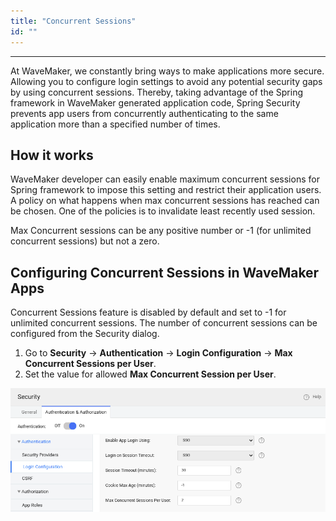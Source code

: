 ```yaml
---
title: "Concurrent Sessions"
id: ""
---
```

---

At WaveMaker, we constantly bring ways to make applications more secure. Allowing you to configure login settings to avoid any potential security gaps by using concurrent sessions. Thereby, taking advantage of the Spring framework in WaveMaker generated application code, Spring Security prevents app users from concurrently authenticating to the same application more than a specified number of times.


## How it works

WaveMaker developer can easily enable maximum concurrent sessions for Spring framework to impose this setting and restrict their application users. A policy on what happens when max concurrent sessions has reached can be chosen. One of the policies is to invalidate least recently used session.

Max Concurrent sessions can be any positive number or -1 (for unlimited concurrent sessions) but not a zero.

## Configuring Concurrent Sessions in WaveMaker Apps

Concurrent Sessions feature is disabled by default and set to -1 for unlimited concurrent sessions.
The number of concurrent sessions can be configured from the Security dialog.

1. Go to **Security** -> **Authentication** -> **Login Configuration** -> **Max Concurrent Sessions per User**.
2. Set the value for allowed **Max Concurrent Session per User**.

[![concurrent-sessions](/learn/assets/concurrent-sessions.png)](/learn/assets/concurrent-sessions.png)


